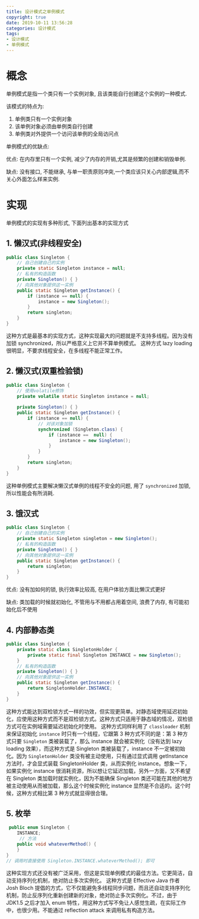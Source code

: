 ```yaml
---
title: 设计模式之单例模式
copyright: true
date: 2019-10-11 13:56:28
categories: 设计模式
tags:
- 设计模式
- 单例模式
---
```


# 概念

单例模式是指一个类只有一个实例对象, 且该类能自行创建这个实例的一种模式.

该模式的特点为:

1. 单例类只有一个实例对象
2. 该单例对象必须由单例类自行创建
3. 单例类对外提供一个访问该单例的全局访问点

单例模式的优缺点:

优点: 在内存里只有一个实例, 减少了内存的开销,尤其是频繁的创建和销毁单例.

缺点: 没有接口, 不能继承, 与单一职责原则冲突,一个类应该只关心内部逻辑,而不关心外面怎么样来实例.

# 实现

单例模式的实现有多种形式, 下面列出基本的实现方式

## 1. 懒汉式(非线程安全)

```java
public class Singleton {
    // 自己创建自己的实例
    private static Singleton instance = null;
    // 私有的构造函数
    private Singleton() { }
    // 向其他对象提供这一实例
    public static Singleton getInstance() {
        if (instance == null) {
            instance = new Singleton();
        }
        return singleton;
    }
}
```

这种方式是最基本的实现方式，这种实现最大的问题就是不支持多线程。因为没有加锁 synchronized，所以严格意义上它并不算单例模式。
这种方式 lazy loading 很明显，不要求线程安全，在多线程不能正常工作。

## 2. 懒汉式(双重检验锁)

```java
public class Singleton {
    // 使用volatile修饰
    private volatile static Singleton instance = null;
    
    private Singleton() { }
    public static Singleton getInstance() {
        if (instance == null) {
            // 对该对象加锁
            synchronized (Singleton.class) {
                if (instance ==  null) {
                    instance = new Singleton();
                }
            }
        }
        return singleton;
    }
}
```

这种单例模式主要解决懒汉式单例的线程不安全的问题, 用了 `synchronized` 加锁, 所以性能会有所消耗.

## 3. 饿汉式

```java
public class Singleton {
    // 自己创建自己的实例
    private static Singleton singleton = new Singleton();
    // 私有的构造函数
    private Singleton() { }
    // 向其他对象提供这一实例
    public static Singleton getInstance() {
        return singleton;
    }
}
```

优点: 没有加如何的锁, 执行效率比较高, 在用户体验方面比懒汉式更好

缺点: 类加载的时候就初始化, 不管用与不用都占用着空间, 浪费了内存, 有可能初始化后不使用

## 4. 内部静态类

```java
public class Singleton {
	private static class SingletonHolder {
        private static final Singleton INSTANCE = new Singleton();
    }
    // 私有的构造函数
    private Singleton() { }
    // 向其他对象提供这一实例
    public static Singleton getInstance() {
        return SingletonHolder.INSTANCE;
    }
}
```

这种方式能达到双检锁方式一样的功效，但实现更简单。对静态域使用延迟初始化，应使用这种方式而不是双检锁方式。这种方式只适用于静态域的情况，双检锁方式可在实例域需要延迟初始化时使用。
		这种方式同样利用了 `classloader` 机制来保证初始化 `instance` 时只有一个线程，它跟第 3 种方式不同的是：第 3 种方式只要 `Singleton` 类被装载了，那么 instance 就会被实例化（没有达到 lazy loading 效果），而这种方式是 Singleton 类被装载了，instance 不一定被初始化。因为 `SingletonHolder` 类没有被主动使用，只有通过显式调用 getInstance 方法时，才会显式装载 SingletonHolder 类，从而实例化 instance。想象一下，如果实例化 instance 很消耗资源，所以想让它延迟加载，另外一方面，又不希望在 Singleton 类加载时就实例化，因为不能确保 Singleton 类还可能在其他的地方被主动使用从而被加载，那么这个时候实例化 instance 显然是不合适的。这个时候，这种方式相比第 3 种方式就显得很合理。

## 5. 枚举

```java
 public enum Singleton {
    INSTANCE;
     // 方法
	public void whateverMethod() {  
    } 
}
// 调用时直接使用 Singleton.INSTANCE.whateverMethod(); 即可
```

这种实现方式还没有被广泛采用，但这是实现单例模式的最佳方法。它更简洁，自动支持序列化机制，绝对防止多次实例化。
		这种方式是 Effective Java 作者 Josh Bloch 提倡的方式，它不仅能避免多线程同步问题，而且还自动支持序列化机制，防止反序列化重新创建新的对象，绝对防止多次实例化。不过，由于 JDK1.5 之后才加入 enum 特性，用这种方式写不免让人感觉生疏，在实际工作中，也很少用。不能通过 reflection attack 来调用私有构造方法。